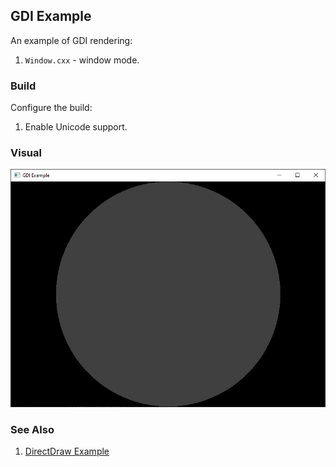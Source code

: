 ## GDI Example

An example of GDI rendering:
1. `Window.cxx` - window mode.

### Build
Configure the build:
1. Enable Unicode support.

### Visual
![GDI Window](Window.png)

### See Also
1. [DirectDraw Example](https://github.com/EugeneKirian/DirectDrawExample)

